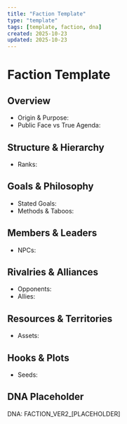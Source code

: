 ```yaml
---
title: "Faction Template"
type: "template"
tags: [template, faction, dna]
created: 2025-10-23
updated: 2025-10-23
---
```


# Faction Template

## Overview
- Origin & Purpose:
- Public Face vs True Agenda:

## Structure & Hierarchy
- Ranks:

## Goals & Philosophy
- Stated Goals:
- Methods & Taboos:

## Members & Leaders
- NPCs:

## Rivalries & Alliances
- Opponents:
- Allies:

## Resources & Territories
- Assets:

## Hooks & Plots
- Seeds:

## DNA Placeholder
DNA: FACTION_VER2_[PLACEHOLDER]
